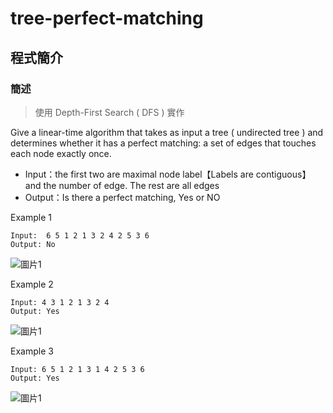 # tree-perfect-matching
## 程式簡介
### 簡述
> 使用 Depth-First Search ( DFS ) 實作

Give a linear-time algorithm that takes as input a tree ( undirected tree ) and determines whether it has a perfect matching: a set of edges that touches each node exactly once.

* Input：the first two are maximal node label【Labels are contiguous】and the number of edge. The rest are all edges
* Output：Is there a perfect matching, Yes or NO

Example 1
```
Input:  6 5 1 2 1 3 2 4 2 5 3 6
Output: No
```
![圖片1](https://user-images.githubusercontent.com/93152909/139877741-920a78f9-0246-45e3-8719-6e19107e4858.png)

Example 2
```
Input: 4 3 1 2 1 3 2 4
Output: Yes
```
![圖片1](https://user-images.githubusercontent.com/93152909/139877842-87c46f15-6d3b-47e2-a47a-dcd5d1fd6b38.png)

Example 3
```
Input: 6 5 1 2 1 3 1 4 2 5 3 6
Output: Yes
```
![圖片1](https://user-images.githubusercontent.com/93152909/139903766-9f38755b-7b43-4ed2-9e37-14d554dc651a.png)
